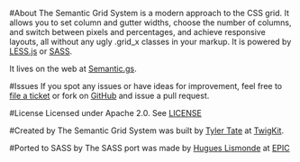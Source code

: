 #About
The Semantic Grid System is a modern approach to the CSS grid. It allows you to set column and gutter widths, choose the number of columns, and switch between pixels and percentages, and achieve responsive layouts, all without any ugly .grid_x classes in your markup. It is powered by [LESS.js](http://lesscss.org/) or [SASS](http://sass-lang.com/).

It lives on the web at [Semantic.gs](http://semantic.gs/).

#Issues
If you spot any issues or have ideas for improvement, feel free to [file a ticket](https://github.com/twigkit/semantic.gs/issues) or fork on [GitHub](https://github.com/twigkit/semantic.gs) and issue a pull request.

#License
Licensed under Apache 2.0. See [LICENSE](https://github.com/twigkit/semantic.gs/blob/master/LICENSE.txt)

#Created by
The Semantic Grid System was built by [Tyler Tate](http://twitter.com/tylertate/) at [TwigKit](http://twigkit.com/).

#Ported to SASS by
The SASS port was made by [Hugues Lismonde](http://twitter.com/hlidotbe/) at [EPIC](http://epic.net)